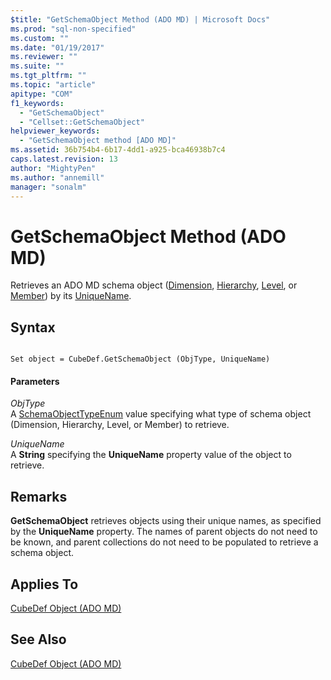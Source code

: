 ```yaml
---
$title: "GetSchemaObject Method (ADO MD) | Microsoft Docs"
ms.prod: "sql-non-specified"
ms.custom: ""
ms.date: "01/19/2017"
ms.reviewer: ""
ms.suite: ""
ms.tgt_pltfrm: ""
ms.topic: "article"
apitype: "COM"
f1_keywords: 
  - "GetSchemaObject"
  - "Cellset::GetSchemaObject"
helpviewer_keywords: 
  - "GetSchemaObject method [ADO MD]"
ms.assetid: 36b754b4-6b17-4dd1-a925-bca46938b7c4
caps.latest.revision: 13
author: "MightyPen"
ms.author: "annemill"
manager: "sonalm"
---
```

# GetSchemaObject Method (ADO MD)
Retrieves an ADO MD schema object ([Dimension](../../../ado/reference/ado-md-api/dimension-object-ado-md.md), [Hierarchy](../../../ado/reference/ado-md-api/hierarchy-object-ado-md.md), [Level](../../../ado/reference/ado-md-api/level-object-ado-md.md), or [Member](../../../ado/reference/ado-md-api/member-object-ado-md.md)) by its [UniqueName](../../../ado/reference/ado-md-api/uniquename-property-ado-md.md).  
  
## Syntax  
  
```  
  
Set object = CubeDef.GetSchemaObject (ObjType, UniqueName)  
```  
  
#### Parameters  
 *ObjType*  
 A [SchemaObjectTypeEnum](../../../ado/reference/ado-md-api/schemaobjecttypeenum.md) value specifying what type of schema object (Dimension, Hierarchy, Level, or Member) to retrieve.  
  
 *UniqueName*  
 A **String** specifying the **UniqueName** property value of the object to retrieve.  
  
## Remarks  
 **GetSchemaObject** retrieves objects using their unique names, as specified by the **UniqueName** property. The names of parent objects do not need to be known, and parent collections do not need to be populated to retrieve a schema object.  
  
## Applies To  
 [CubeDef Object (ADO MD)](../../../ado/reference/ado-md-api/cubedef-object-ado-md.md)  
  
## See Also  
 [CubeDef Object (ADO MD)](../../../ado/reference/ado-md-api/cubedef-object-ado-md.md)